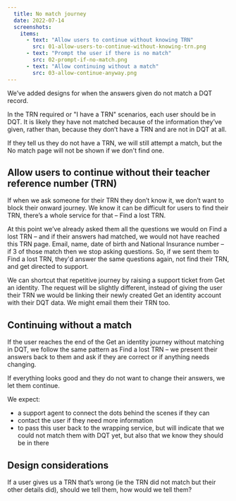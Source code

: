 ```yaml
---
  title: No match journey
  date: 2022-07-14
  screenshots:
    items:
      - text: "Allow users to continue without knowing TRN"
        src: 01-allow-users-to-continue-without-knowing-trn.png
      - text: "Prompt the user if there is no match"
        src: 02-prompt-if-no-match.png
      - text: "Allow continuing without a match"
        src: 03-allow-continue-anyway.png
---
```


We’ve added designs for when the answers given do not match a DQT record.

In the TRN required or "I have a TRN" scenarios, each user should be in DQT. It is likely they have not matched because of the information they’ve given, rather than, because they don’t have a TRN and are not in DQT at all.

If they tell us they do not have a TRN, we will still attempt a match, but the No match page will not be shown if we don't find one.

## Allow users to continue without their teacher reference number (TRN)

If when we ask someone for their TRN they don’t know it, we don’t want to block their onward journey. We know it can be difficult for users to find their TRN, there’s a whole service for that – Find a lost TRN.

At this point we’ve already asked them all the questions we would on Find a lost TRN – and if their answers had matched, we would not have reached this TRN page. Email, name, date of birth and National Insurance number – if 3 of those match then we stop asking questions. So, if we sent them to Find a lost TRN, they'd answer the same questions again, not find their TRN, and get directed to support.

We can shortcut that repetitive journey by raising a support ticket from Get an identity. The request will be slightly different, instead of giving the user their TRN we would be linking their newly created Get an identity account with their DQT data. We might email them their TRN too.

## Continuing without a match

If the user reaches the end of the Get an identity journey without matching in DQT, we follow the same pattern as Find a lost TRN – we present their answers back to them and ask if they are correct or if anything needs changing.

If everything looks good and they do not want to change their answers, we let them continue.

We expect:

- a support agent to connect the dots behind the scenes if they can
- contact the user if they need more information
- to pass this user back to the wrapping service, but will indicate that we could not match them with DQT yet, but also that we know they should be in there

## Design considerations

If a user gives us a TRN that’s wrong (ie the TRN did not match but their other details did), should we tell them, how would we tell them?
